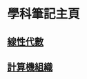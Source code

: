 # 學科筆記主頁

## [線性代數](/2021/07/01/linear-algebra-home)

## [計算機組織](/2021/07/03/computer-organization-home)